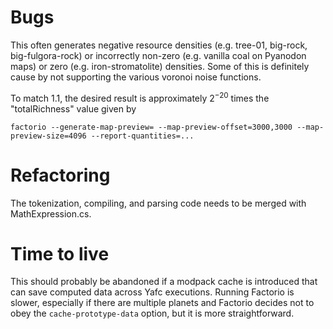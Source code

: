 # Bugs
This often generates negative resource densities (e.g. tree-01, big-rock, big-fulgora-rock) or incorrectly non-zero (e.g. vanilla coal on Pyanodon maps) or zero (e.g. iron-stromatolite) densities.
Some of this is definitely cause by not supporting the various voronoi noise functions.

To match 1.1, the desired result is approximately $2^{-20}$ times the "totalRichness" value given by
```
factorio --generate-map-preview= --map-preview-offset=3000,3000 --map-preview-size=4096 --report-quantities=...
```

# Refactoring
The tokenization, compiling, and parsing code needs to be merged with MathExpression.cs.

# Time to live
This should probably be abandoned if a modpack cache is introduced that can save computed data across Yafc executions.
Running Factorio is slower, especially if there are multiple planets and Factorio decides not to obey the `cache-prototype-data` option, but it is more straightforward.
